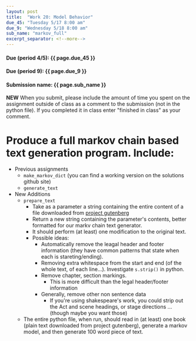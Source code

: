 ```yaml
---
layout: post
title:  "Work 20: Model Behavior"
due_45: "Tuesday 5/17 8:00 am"
due_9: "Wednesday 5/18 8:00 am"
sub_name: "markov_full"
excerpt_separator: <!--more-->
---
```


#### Due (period 4/5): {{ page.due_45 }}
#### Due (period 9): {{ page.due_9 }}

#### Submission name: {{ page.sub_name }}
<!--more-->

**NEW** When you submit, please include the amount of time you spent on the assignment outside of class as a comment to the submission (not in the python file). If you completed it in class enter "finished in class" as your comment.

# Produce a full markov chain based text generation program. Include:
* Previous assignments
  - `make_markov_dict` (you can find a working version on the solutions github site)
  - `generate_text`
* New Additions
  - `prepare_text`
    * Take as a parameter a string containing the entire content of a file downloaded from [project gutenberg](https://www.gutenberg.org)
    * Return a new string containing the parameter's contents, better formatted for our markv chain text generator.
    * It should perform (at least) one modification to the original text.
    * Possible ideas:
      - Automatically remove the leagal header and footer information (they have common patterns that state when each is stareting/ending).
      - Removing extra whitespace from the start and end (of the whole text, of each line...). Investigate `s.strip()` in python.
      - Remove chapter, section markings.
        - This is more difficult than the legal header/footer information
      - Generally, remove other non sentence data
        - If you're using shakespeare's work, you could strip out the Act and scene headings, or stage directions ... (though maybe you want those)
  - The entire python file, when run, should read in (at least) one book (plain text downloaded from project gutenberg), generate a markov model, and then generate 100 word piece of text.
